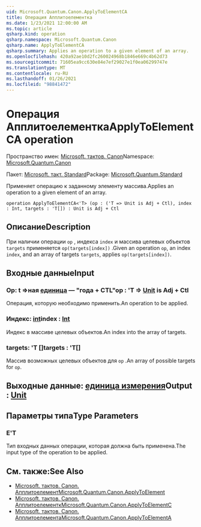 ```yaml
---
uid: Microsoft.Quantum.Canon.ApplyToElementCA
title: Операция Апплитоелементка
ms.date: 1/23/2021 12:00:00 AM
ms.topic: article
qsharp.kind: operation
qsharp.namespace: Microsoft.Quantum.Canon
qsharp.name: ApplyToElementCA
qsharp.summary: Applies an operation to a given element of an array.
ms.openlocfilehash: 420a92ae10d2fc260024968b1846e669c4b62d73
ms.sourcegitcommit: 71605ea9cc630e84e7ef29027e1f0ea06299747e
ms.translationtype: MT
ms.contentlocale: ru-RU
ms.lasthandoff: 01/26/2021
ms.locfileid: "98841472"
---
```

# <a name="applytoelementca-operation"></a><span data-ttu-id="34689-102">Операция Апплитоелементка</span><span class="sxs-lookup"><span data-stu-id="34689-102">ApplyToElementCA operation</span></span>

<span data-ttu-id="34689-103">Пространство имен: [Microsoft. тактов. Canon](xref:Microsoft.Quantum.Canon)</span><span class="sxs-lookup"><span data-stu-id="34689-103">Namespace: [Microsoft.Quantum.Canon](xref:Microsoft.Quantum.Canon)</span></span>

<span data-ttu-id="34689-104">Пакет: [Microsoft. такт. Standard](https://nuget.org/packages/Microsoft.Quantum.Standard)</span><span class="sxs-lookup"><span data-stu-id="34689-104">Package: [Microsoft.Quantum.Standard](https://nuget.org/packages/Microsoft.Quantum.Standard)</span></span>


<span data-ttu-id="34689-105">Применяет операцию к заданному элементу массива.</span><span class="sxs-lookup"><span data-stu-id="34689-105">Applies an operation to a given element of an array.</span></span>

```qsharp
operation ApplyToElementCA<'T> (op : ('T => Unit is Adj + Ctl), index : Int, targets : 'T[]) : Unit is Adj + Ctl
```


## <a name="description"></a><span data-ttu-id="34689-106">Описание</span><span class="sxs-lookup"><span data-stu-id="34689-106">Description</span></span>

<span data-ttu-id="34689-107">При наличии операции `op` , индекса `index` и массива целевых объектов `targets` применяется `op(targets[index])` .</span><span class="sxs-lookup"><span data-stu-id="34689-107">Given an operation `op`, an index `index`, and an array of targets `targets`, applies `op(targets[index])`.</span></span>

## <a name="input"></a><span data-ttu-id="34689-108">Входные данные</span><span class="sxs-lookup"><span data-stu-id="34689-108">Input</span></span>

### <a name="op--t--unit--is-adj--ctl"></a><span data-ttu-id="34689-109">Op: t =>ная [единица](xref:microsoft.quantum.lang-ref.unit)  — "года + CTL"</span><span class="sxs-lookup"><span data-stu-id="34689-109">op : 'T => [Unit](xref:microsoft.quantum.lang-ref.unit)  is Adj + Ctl</span></span>

<span data-ttu-id="34689-110">Операция, которую необходимо применить.</span><span class="sxs-lookup"><span data-stu-id="34689-110">An operation to be applied.</span></span>


### <a name="index--int"></a><span data-ttu-id="34689-111">Индекс: [int](xref:microsoft.quantum.lang-ref.int)</span><span class="sxs-lookup"><span data-stu-id="34689-111">index : [Int](xref:microsoft.quantum.lang-ref.int)</span></span>

<span data-ttu-id="34689-112">Индекс в массиве целевых объектов.</span><span class="sxs-lookup"><span data-stu-id="34689-112">An index into the array of targets.</span></span>


### <a name="targets--t"></a><span data-ttu-id="34689-113">targets: 'T []</span><span class="sxs-lookup"><span data-stu-id="34689-113">targets : 'T[]</span></span>

<span data-ttu-id="34689-114">Массив возможных целевых объектов для `op` .</span><span class="sxs-lookup"><span data-stu-id="34689-114">An array of possible targets for `op`.</span></span>



## <a name="output--unit"></a><span data-ttu-id="34689-115">Выходные данные: [единица измерения](xref:microsoft.quantum.lang-ref.unit)</span><span class="sxs-lookup"><span data-stu-id="34689-115">Output : [Unit](xref:microsoft.quantum.lang-ref.unit)</span></span>



## <a name="type-parameters"></a><span data-ttu-id="34689-116">Параметры типа</span><span class="sxs-lookup"><span data-stu-id="34689-116">Type Parameters</span></span>

### <a name="t"></a><span data-ttu-id="34689-117">Е</span><span class="sxs-lookup"><span data-stu-id="34689-117">'T</span></span>

<span data-ttu-id="34689-118">Тип входных данных операции, которая должна быть применена.</span><span class="sxs-lookup"><span data-stu-id="34689-118">The input type of the operation to be applied.</span></span>

## <a name="see-also"></a><span data-ttu-id="34689-119">См. также:</span><span class="sxs-lookup"><span data-stu-id="34689-119">See Also</span></span>

- [<span data-ttu-id="34689-120">Microsoft. тактов. Canon. Апплитоелемент</span><span class="sxs-lookup"><span data-stu-id="34689-120">Microsoft.Quantum.Canon.ApplyToElement</span></span>](xref:Microsoft.Quantum.Canon.ApplyToElement)
- [<span data-ttu-id="34689-121">Microsoft. тактов. Canon. Апплитоелементк</span><span class="sxs-lookup"><span data-stu-id="34689-121">Microsoft.Quantum.Canon.ApplyToElementC</span></span>](xref:Microsoft.Quantum.Canon.ApplyToElementC)
- [<span data-ttu-id="34689-122">Microsoft. тактов. Canon. Апплитоелемента</span><span class="sxs-lookup"><span data-stu-id="34689-122">Microsoft.Quantum.Canon.ApplyToElementA</span></span>](xref:Microsoft.Quantum.Canon.ApplyToElementA)